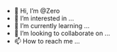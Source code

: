 - 👋 Hi, I’m @Zero
- 👀 I’m interested in ...
- 🌱 I’m currently learning ...
- 💞️ I’m looking to collaborate on ...
- 📫 How to reach me ...

<!---
sarahglassseeen/sarahglassseeen is a ✨ special ✨ repository because its `README.md` (this file) appears on your GitHub profile.
You can click the Preview link to take a look at your changes.
--->
